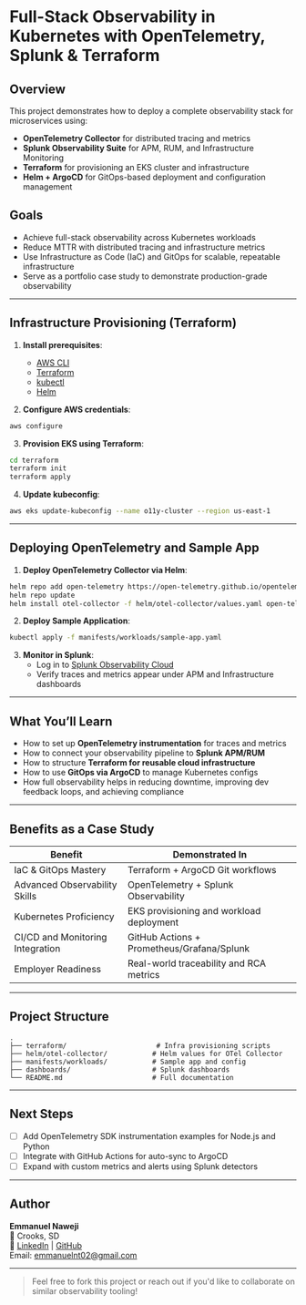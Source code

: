 # Full-Stack Observability in Kubernetes with OpenTelemetry, Splunk & Terraform

## Overview

This project demonstrates how to deploy a complete observability stack for microservices using:
- **OpenTelemetry Collector** for distributed tracing and metrics
- **Splunk Observability Suite** for APM, RUM, and Infrastructure Monitoring
- **Terraform** for provisioning an EKS cluster and infrastructure
- **Helm + ArgoCD** for GitOps-based deployment and configuration management

## Goals
- Achieve full-stack observability across Kubernetes workloads
- Reduce MTTR with distributed tracing and infrastructure metrics
- Use Infrastructure as Code (IaC) and GitOps for scalable, repeatable infrastructure
- Serve as a portfolio case study to demonstrate production-grade observability

---

## Infrastructure Provisioning (Terraform)

1. **Install prerequisites**:
   - [AWS CLI](https://docs.aws.amazon.com/cli/latest/userguide/install-cliv2.html)
   - [Terraform](https://developer.hashicorp.com/terraform/downloads)
   - [kubectl](https://kubernetes.io/docs/tasks/tools/)
   - [Helm](https://helm.sh/docs/intro/install/)

2. **Configure AWS credentials**:
```bash
aws configure
```

3. **Provision EKS using Terraform**:
```bash
cd terraform
terraform init
terraform apply
```

4. **Update kubeconfig**:
```bash
aws eks update-kubeconfig --name o11y-cluster --region us-east-1
```

---

## Deploying OpenTelemetry and Sample App

1. **Deploy OpenTelemetry Collector via Helm**:
```bash
helm repo add open-telemetry https://open-telemetry.github.io/opentelemetry-helm-charts
helm repo update
helm install otel-collector -f helm/otel-collector/values.yaml open-telemetry/opentelemetry-collector
```

2. **Deploy Sample Application**:
```bash
kubectl apply -f manifests/workloads/sample-app.yaml
```

3. **Monitor in Splunk**:
   - Log in to [Splunk Observability Cloud](https://login.signalfx.com)
   - Verify traces and metrics appear under APM and Infrastructure dashboards

---

## What You’ll Learn

- How to set up **OpenTelemetry instrumentation** for traces and metrics
- How to connect your observability pipeline to **Splunk APM/RUM**
- How to structure **Terraform for reusable cloud infrastructure**
- How to use **GitOps via ArgoCD** to manage Kubernetes configs
- How full observability helps in reducing downtime, improving dev feedback loops, and achieving compliance

---

## Benefits as a Case Study

| Benefit                          | Demonstrated In                         |
|----------------------------------|------------------------------------------|
| IaC & GitOps Mastery             | Terraform + ArgoCD Git workflows         |
| Advanced Observability Skills    | OpenTelemetry + Splunk Observability     |
| Kubernetes Proficiency           | EKS provisioning and workload deployment |
| CI/CD and Monitoring Integration | GitHub Actions + Prometheus/Grafana/Splunk |
| Employer Readiness               | Real-world traceability and RCA metrics  |

---

## Project Structure

```
.
├── terraform/                      # Infra provisioning scripts
├── helm/otel-collector/           # Helm values for OTel Collector
├── manifests/workloads/           # Sample app and config
├── dashboards/                    # Splunk dashboards
└── README.md                      # Full documentation
```

---

## Next Steps

- [ ] Add OpenTelemetry SDK instrumentation examples for Node.js and Python
- [ ] Integrate with GitHub Actions for auto-sync to ArgoCD
- [ ] Expand with custom metrics and alerts using Splunk detectors

---

## Author

**Emmanuel Naweji**  
📍 Crooks, SD  
🔗 [LinkedIn](https://linkedin.com/in/ready2assist) | [GitHub](https://github.com/Here2ServeU)  
Email: emmanuelnt02@gmail.com

---

> Feel free to fork this project or reach out if you'd like to collaborate on similar observability tooling!

